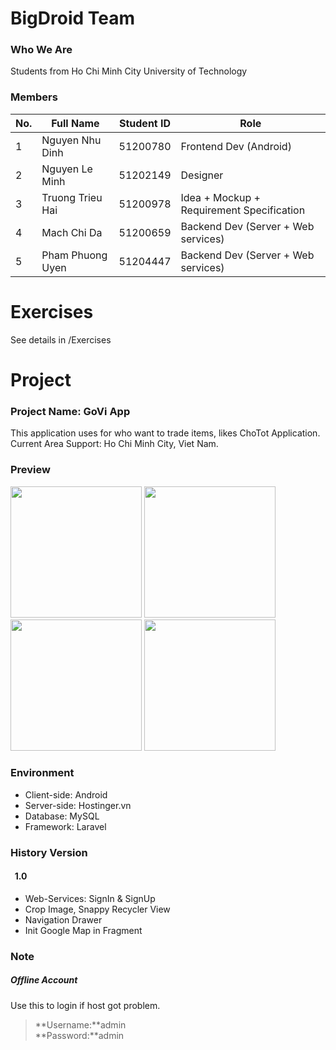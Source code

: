 # BigDroid Team
### Who We Are
Students from Ho Chi Minh City University of Technology
### Members
| No. |     Full Name    | Student ID | Role                                     |
|-----|------------------|------------| -----------------------------------------|
| 1   | Nguyen Nhu Dinh  | 51200780   | Frontend Dev (Android)                   |
| 2   | Nguyen Le Minh   | 51202149   | Designer                                 |
| 3   | Truong Trieu Hai | 51200978   | Idea + Mockup + Requirement Specification|
| 4   | Mach Chi Da      | 51200659   | Backend Dev  (Server + Web services)     |
| 5   | Pham Phuong Uyen | 51204447   | Backend Dev  (Server + Web services)     |

# Exercises
See details in /Exercises

# Project
### Project Name: GoVi App
This application uses for who want to trade items, likes ChoTot Application.</br>
Current Area Support: Ho Chi Minh City, Viet Nam.

### Preview
<img src="http://i1380.photobucket.com/albums/ah166/nhudinh2103/preview/0_zpsyty50f6k.png" width="210">
<img src="http://i1380.photobucket.com/albums/ah166/nhudinh2103/preview/1_zpspaxbfhlp.png" width="210">
<img src="http://i1380.photobucket.com/albums/ah166/nhudinh2103/preview/3_zpsnjgkduyi.png" width="210">
<img src="http://i1380.photobucket.com/albums/ah166/nhudinh2103/preview/4_zpsvkou5p2p.png" width="210">

### Environment
* Client-side: Android 
* Server-side: Hostinger.vn 
* Database: MySQL 
* Framework: Laravel 

### History Version

#### &nbsp; 1.0
* Web-Services: SignIn & SignUp
* Crop Image, Snappy Recycler View
* Navigation Drawer
* Init Google Map in Fragment

### Note
##### Offline Account
Use this to login if host got problem.</br>
>**Username:**admin</br>
>**Password:**admin</br>
